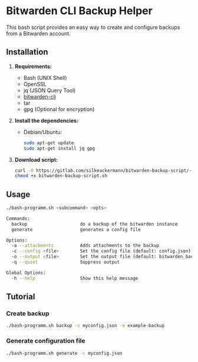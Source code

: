 # Bitwarden CLI Backup Helper

This bash script provides an easy way to create and configure backups from a Bitwarden account. 

## Installation

1. **Requirements:**
   - Bash (UNIX Shell)
   - OpenSSL
   - jq (JSON Query Tool)
   - [bitwarden-cli](https://bitwarden.com/de-DE/help/cli/#tab-nativ-ausf%C3%BChrbar-bI3gMs3A3z4pl0fwvRie9)
   - tar
   - gpg (Optional for encryption)

2. **Install the dependencies:**

   - Debian/Ubuntu:

     ```bash
     sudo apt-get update
     sudo apt-get install jq gpg
     ```

3. **Download script:**

   ```bash
   curl -O https://gitlab.com/silkeackermann/bitwarden-backup-script/-/raw/main/bitwarden-backup-script.sh
   chmod +x bitwarden-backup-script.sh
   ```

## Usage

```bash
./bash-programm.sh <subcommand> <opts>

Commands:
  backup                    do a backup of the bitwarden instance
  generate                  generates a config file

Options:
  -a --attachments          Adds attachments to the backup
  -c --config <file>        Set the config file (default: config.json)
  -o --output <file>        Set the output file (default: bitwarden_backup_<timestamp>.tar.gz)
  -q --quiet                Suppress output

Global Options:
  -h --help                 Show this help message
```

## Tutorial

### Create backup

```bash
./bash-programm.sh backup -c myconfig.json -o example-backup
```

### Generate configuration file

```bash
./bash-programm.sh generate -c myconfig.json
```






